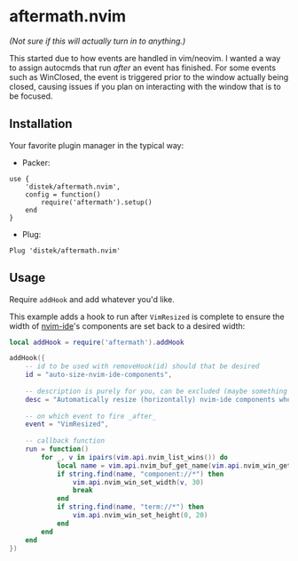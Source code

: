 # aftermath.nvim

_(Not sure if this will actually turn in to anything.)_

This started due to how events are handled in vim/neovim. I wanted a way to assign autocmds that run _after_ an event has finished. For some events such as WinClosed, the event is triggered prior to the window actually being closed, causing issues if you plan on interacting with the window that is to be focused.

## Installation

Your favorite plugin manager in the typical way:
- Packer:
```
use {
    'distek/aftermath.nvim',
    config = function()
        require('aftermath').setup()
    end
}
```

- Plug:
```
Plug 'distek/aftermath.nvim'
```

## Usage
Require `addHook` and add whatever you'd like.

This example adds a hook to run after `VimResized` is complete to ensure the width of [nvim-ide](https://github.com/ldelossa/nvim-ide)'s components are set back to a desired width:
```lua
local addHook = require('aftermath').addHook

addHook({
    -- id to be used with removeHook(id) should that be desired
    id = "auto-size-nvim-ide-components",
    
    -- description is purely for you, can be excluded (maybe something in the future)
    desc = "Automatically resize (horizontally) nvim-ide components when vim is resized",
    
    -- on which event to fire _after_
    event = "VimResized",
    
    -- callback function
    run = function()
        for _, v in ipairs(vim.api.nvim_list_wins()) do
            local name = vim.api.nvim_buf_get_name(vim.api.nvim_win_get_buf(v))
            if string.find(name, "component://*") then
                vim.api.nvim_win_set_width(v, 30)
                break
            end
            if string.find(name, "term://*") then
                vim.api.nvim_win_set_height(0, 20)
            end
        end
    end
})
```
